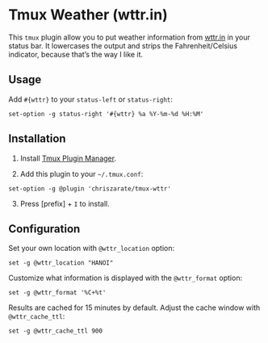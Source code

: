 # Tmux Weather (wttr.in)

This `tmux` plugin allow you to put weather information from [wttr.in][wttr] in
your status bar. It lowercases the output and strips the Fahrenheit/Celsius
indicator, because that’s the way I like it.

## Usage

Add `#{wttr}` to your `status-left` or `status-right`:

```
set-option -g status-right '#{wttr} %a %Y-%m-%d %H:%M'
```

## Installation

1. Install [Tmux Plugin Manager][tpm].

2. Add this plugin to your `~/.tmux.conf`:

```
set-option -g @plugin 'chriszarate/tmux-wttr'
```

3. Press [prefix] + `I` to install.

## Configuration

Set your own location with `@wttr_location` option:

```
set -g @wttr_location "HANOI"
```

Customize what information is displayed with the `@wttr_format` option:

```
set -g @wttr_format '%C+%t'
```

Results are cached for 15 minutes by default. Adjust the cache window with
`@wttr_cache_ttl`:

```
set -g @wttr_cache_ttl 900
```

[wttr]: https://wttr.in
[tpm]: https://github.com/tmux-plugins/tpm
